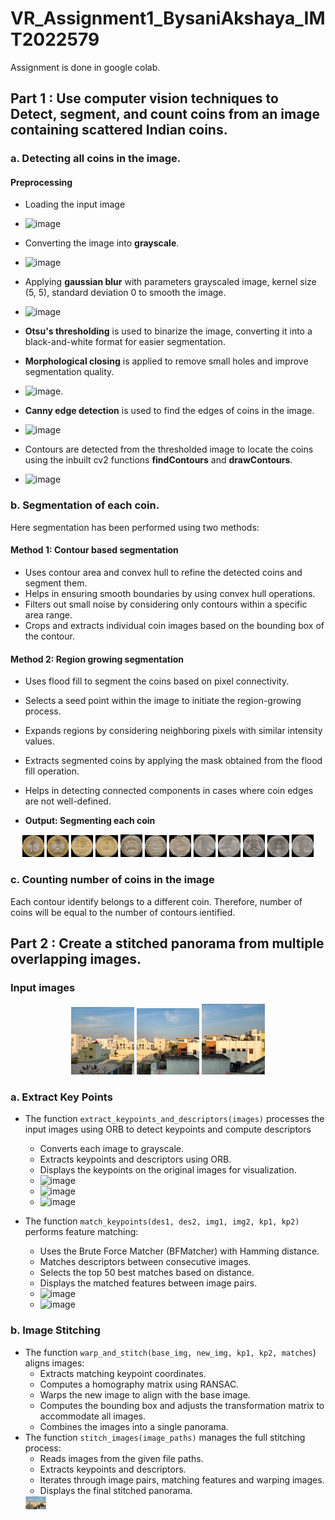 # VR_Assignment1_BysaniAkshaya_IMT2022579

Assignment is done in google colab.

## Part 1 : Use computer vision techniques to Detect, segment, and count coins from an image containing scattered Indian coins.

### a. Detecting all coins in the image.

#### Preprocessing 
- Loading the input image
  
- ![image](https://github.com/user-attachments/assets/a363d1c0-62b5-40c0-b382-9b786c4177e9)
  
- Converting the image into **grayscale**.
  
- ![image](https://github.com/user-attachments/assets/f17d5af6-6618-496a-a6f6-9455e39076f0)
  
- Applying **gaussian blur** with parameters grayscaled image, kernel size (5, 5), standard deviation 0 to smooth the image.
  
- ![image](https://github.com/user-attachments/assets/d20cd52d-7247-4c80-a383-82ea58d37b5a)

- **Otsu's thresholding** is used to binarize the image, converting it into a black-and-white format for easier segmentation.
- **Morphological closing** is applied to remove small holes and improve segmentation quality.

- ![image](https://github.com/user-attachments/assets/e60d3ce9-d16d-4072-a88d-325bf57b1115).
 
- **Canny edge detection** is used to find the edges of coins in the image.

- ![image](https://github.com/user-attachments/assets/f82c6c58-10ed-4003-aee5-d0cb19a08cfc)

- Contours are detected from the thresholded image to locate the coins using the inbuilt cv2 functions **findContours** and **drawContours**.

- ![image](https://github.com/user-attachments/assets/9415566e-b8fd-403b-b214-878fa6b54bf4)

### b. Segmentation of each coin.

Here segmentation has been performed using two methods:

#### Method 1: Contour based segmentation
- Uses contour area and convex hull to refine the detected coins and segment them.
- Helps in ensuring smooth boundaries by using convex hull operations.
- Filters out small noise by considering only contours within a specific area range.
- Crops and extracts individual coin images based on the bounding box of the contour.

#### Method 2: Region growing segmentation
- Uses flood fill to segment the coins based on pixel connectivity.
- Selects a seed point within the image to initiate the region-growing process.
- Expands regions by considering neighboring pixels with similar intensity values.
- Extracts segmented coins by applying the mask obtained from the flood fill operation.
- Helps in detecting connected components in cases where coin edges are not well-defined.

- **Output: Segmenting each coin**

<p align="center">
  <img src="part1/output/coin1.png" width="7%" />
  <img src="part1/output/coin2.png" width="7%" />
  <img src="part1/output/coin3.png" width="7%" />
  <img src="part1/output/coin4.png" width="7%" />
  <img src="part1/output/coin5.png" width="7%" />
  <img src="part1/output/coin6.png" width="7%" />
  <img src="part1/output/coin7.png" width="7%" />
  <img src="part1/output/coin8.png" width="7%" />
  <img src="part1/output/coin9.png" width="7%" />
  <img src="part1/output/coin10.png" width="7%" />
  <img src="part1/output/coin11.png" width="7%" />
  <img src="part1/output/coin12.png" width="7%" />
</p>

### c. Counting number of coins in the image

Each contour identify belongs to a different coin. Therefore, number of coins will be equal to the number of contours ientified.

## Part 2 : Create a stitched panorama from multiple overlapping images.
### Input images
  <p align="center">
  <img src="part2/pimg31.png" width="20%" />
  <img src="part2/pimg32.png" width="20%" />
  <img src="part2/pimg33.png" width="20%" />
</p>

### a. Extract Key Points

- The function ```extract_keypoints_and_descriptors(images)``` processes the input images using ORB to detect keypoints and compute descriptors
  - Converts each image to grayscale.
  - Extracts keypoints and descriptors using ORB.
  - Displays the keypoints on the original images for visualization.
  - ![image](https://github.com/user-attachments/assets/6eafcbe1-05a2-4435-98f3-795da7547a4f)
  - ![image](https://github.com/user-attachments/assets/2d3e49ab-dba9-434c-859e-c15e69f54533)
  - ![image](https://github.com/user-attachments/assets/7f2c4b9f-ecef-40c7-8326-035bdc070dff)

- The function ```match_keypoints(des1, des2, img1, img2, kp1, kp2)``` performs feature matching:
  - Uses the Brute Force Matcher (BFMatcher) with Hamming distance.
  - Matches descriptors between consecutive images.
  - Selects the top 50 best matches based on distance.
  - Displays the matched features between image pairs.
  - ![image](https://github.com/user-attachments/assets/9665e77d-e738-4bd8-bf9b-3fe114e94fc0)
  - ![image](https://github.com/user-attachments/assets/370f0829-2532-4754-8fe0-dc20700f99ae)


### b. Image Stitching
- The function ```warp_and_stitch(base_img, new_img, kp1, kp2, matches```) aligns images:
  - Extracts matching keypoint coordinates.
  - Computes a homography matrix using RANSAC.
  - Warps the new image to align with the base image.
  - Computes the bounding box and adjusts the transformation matrix to accommodate all images.
  - Combines the images into a single panorama.
- The function ```stitch_images(image_paths)``` manages the full stitching process:
  - Reads images from the given file paths.
  - Extracts keypoints and descriptors.
  - Iterates through image pairs, matching features and warping images.
  - Displays the final stitched panorama.
  <img src="part2/output/finalPanorama.png" width="7%" />
